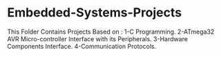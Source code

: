 # Embedded-Systems-Projects

This Folder Contains Projects Based on :
                                    1-C Programming.
                                    2-ATmega32 AVR Micro-controller Interface with its Peripherals.
                                    3-Hardware Components Interface.
                                    4-Communication Protocols.
